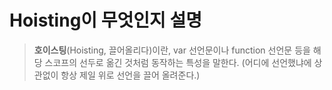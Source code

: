# Hoisting이 무엇인지 설명

> **호이스팅**(Hoisting, 끌어올리다)이란, var 선언문이나 function 선언문 등을 해당 스코프의 선두로 옮긴 것처럼 동작하는 특성을 말한다. (어디에 선언했냐에 상관없이 항상 제일 위로 선언을 끌어 올려준다.)
